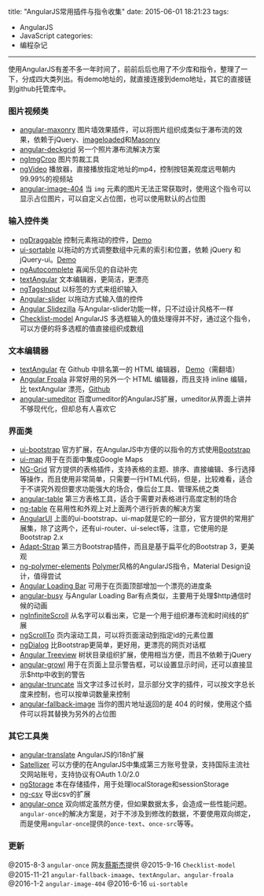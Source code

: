 title: "AngularJS常用插件与指令收集"
date: 2015-06-01 18:21:23
tags:
  - AngularJS
  - JavaScript
categories:
  - 编程杂记
---

使用AngularJS有差不多一年时间了，前前后后也用了不少库和指令，整理了一下，分成四大类列出。有demo地址的，就直接连接到demo地址，其它的直接链到github托管库中。

### 图片视频类
*   [angular-maxonry](http://passy.github.io/angular-masonry/) 图片墙效果插件，可以将图片组织成类似于瀑布流的效果，依赖于jQuery、[imageloaded](http://imagesloaded.desandro.com/)和[Masonry](http://masonry.desandro.com/)
*   [angular-deckgrid](http://andrekoenig.info/angular-deckgrid/#/) 另一个照片瀑布流解决方案
*   [ngImgCrop](https://github.com/alexk111/ngImgCrop) 图片剪裁工具
*   [ngVideo](https://github.com/Wildhoney/ngVideo) 播放器，直接播放指定地址的mp4，控制按钮美观度远甩朝内99.99%的视频站
*   [angular-image-404](https://github.com/stiekel/angular-image-404) 当 `img` 元素的图片无法正常获取时，使用这个指令可以显示占位图片，可以自定义占位图，也可以使用默认的占位图

### 输入控件类
*   [ngDraggable](https://github.com/fatlinesofcode/ngDraggable) 控制元素拖动的控件，[Demo](http://htmlpreview.github.io/?https://github.com/fatlinesofcode/ngDraggable/blob/master/example.html)
*   [ui-sortable](https://github.com/angular-ui/ui-sortable/) 以拖动的方式调整数组中元素的索引和位置，依赖 jQuery 和 jQuery-ui。[Demo](http://angular-ui.github.io/ui-sortable/)
*   [ngAutocomplete](https://github.com/wpalahnuk/ngAutocomplete) 喜闻乐见的自动补完
*   [textAngular](http://textangular.com/) 文本编辑器，更简洁，更漂亮
*   [ngTagsInput](http://mbenford.github.io/ngTagsInput/) 以标签的方式来组织输入
*   [Angular-slider](http://prajwalkman.github.io/angular-slider/) 以拖动方式输入值的控件
*   [Angular Slidezilla](http://itslenny.github.io/angular-slidezilla/) 与Angular-slider功能一样，只不过设计风格不一样
*   [Checklist-model](https://vitalets.github.io/checklist-model/) AngularJS 多选框输入的值处理得并不好，通过这个指令，可以方便的将多选框的值直接组织成数组

### 文本编辑器

*   [textAngular](https://github.com/fraywing/textAngular) 在 Github 中排名第一的 HTML 编辑器， [Demo](http://textangular.com/)（需翻墙）
*   [Angular Froala](https://www.froala.com/wysiwyg-editor) 非常好用的另外一个 HTML 编辑器，而且支持 inline 编辑，比 textAngular 漂亮，[Github](https://github.com/froala/angular-froala)
*   [angular-umeditor](https://github.com/YinChangSheng/angular-umeditor) 百度umeditor的AngularJS扩展，umeditor从界面上讲并不够现代化，但却总有人喜欢它

### 界面类
*   [ui-bootstrap](https://angular-ui.github.io/bootstrap/) 官方扩展，在AngularJS中方便的以指令的方式使用[Bootstrap](http://getbootstrap.com/)
*   [ui-map](http://angular-ui.github.io/ui-map/) 用于在页面中集成Google Maps
*   [NG-Grid](http://angular-ui.github.io/ng-grid/) 官方提供的表格插件，支持表格的主题、排序、直接编辑、多行选择等操作，而且使用非常简单，只需要一行HTML代码，但是，比较难看，适合于不讲究外观但要求功能强大的场合，像后台工具、管理系统之类
*   [angular-table](http://samu.github.io/angular-table/examples/examples.html) 第三方表格工具，适合于需要对表格进行高度定制的场合
*   [ng-table](http://ng-table.com/#/) 在易用性和外观上对上面两个进行折衷的解决方案
*   [AngularUI](https://angular-ui.github.io/) 上面的ui-bootstrap、ui-map就是它的一部分，官方提供的常用扩展集，除了这两个，还有ui-router、ui-select等，注意，它使用的是Bootstrap 2.x
*   [Adapt-Strap](http://adaptv.github.io/adapt-strap/) 第三方Bootstrap插件，而且是基于扁平化的Bootstrap 3，更美观
*   [ng-polymer-elements](https://gabiaxel.github.io/ng-polymer-elements/) [Polymer](https://www.polymer-project.org/1.0/)风格的AngularJS指令，Material Design设计，值得尝试
*   [Angular Loading Bar](http://chieffancypants.github.io/angular-loading-bar/) 可用于在页面顶部增加一个漂亮的进度条
*   [angular-busy](http://ngmodules.org/modules/angular-busy) 与Angular Loading Bar有点类似，主要用于处理$http通信时候的动画
*   [ngInfiniteScroll](http://ngmodules.org/modules/ngInfiniteScroll) 从名字可以看出来，它是一个用于组织瀑布流和时间线的扩展
*   [ngScrollTo](https://github.com/iameugenejo/ngScrollTo) 页内滚动工具，可以将页面滚动到指定id的元素位置
*   [ngDialog](http://likeastore.github.io/ngDialog/#) 比Bootstrap更简单，更好用，更漂亮的网页对话框
*   [Angular Treeview](https://github.com/eu81273/angular.treeview) 树状目录组织扩展，使用相当方便，而且不依赖于jQuery
*   [angular-growl](https://github.com/Marcorinck/angular-growl) 用于在页面上显示警告框，可以设置显示时间，还可以直接显示$http中收到的警告
*   [angular-truncate](http://sparkalow.github.io/angular-truncate/) 当文字过多过长时，显示部分文字的插件，可以按文字总长度来控制，也可以按单词数量来控制
*   [angular-fallback-image](https://github.com/sebasrodriguez/angular-fallback-image) 当你的图片地址返回的是 404 的时候，使用这个插件可以将其替换为另外的占位图

### 其它工具类
*   [angular-translate](https://angular-translate.github.io/) AngularJS的i18n扩展
*   [Satellizer](https://satellizer.herokuapp.com/) 可以方便的在AngularJS中集成第三方账号登录，支持国际主流社交网站账号，支持协议有OAuth 1.0/2.0
*   [ngStorage](https://github.com/gsklee/ngStorage) 本在存储插件，用于处理localStorage和sessionStorage
*   [ng-csv](https://github.com/asafdav/ng-csv) 导出csv的扩展
*   [angular-once](https://github.com/tadeuszwojcik/angular-once) 双向绑定虽然方便，但如果数据太多，会造成一些性能问题。`angular-once`的解决方案是，对于不涉及到修改的数据，不要使用双向绑定，而是使用`angular-once`提供的`once-text`、`once-src`等等。

### 更新

@2015-8-3 `angular-once` 网友[蔡斯杰](http://t.qq.com/sijie_cai)提供
@2015-9-16 `Checklist-model`
@2015-11-21 `angular-fallback-imaage`、`textAngular`、`angular-froala`
@2016-1-2 `angular-image-404`
@2016-6-16 `ui-sortable`